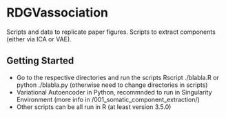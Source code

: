 # RDGVassociation
Scripts and data to replicate paper figures.
Scripts to extract components (either via ICA or VAE).

## Getting Started
* Go to the respective directories and run the scripts Rscript ./blabla.R or python ./blabla.py (otherwise need to change directories in scripts)
* Variational Autoencoder in Python, recommnded to run in Singularity Environment (more info in /001_somatic_component_extraction/)
* Other scripts can be all run in R (at least version 3.5.0)
